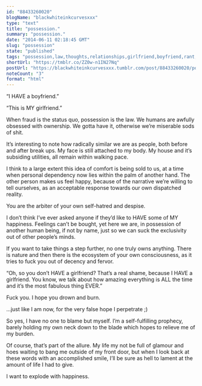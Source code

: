 ```yaml
---
id: "88433260020"
blogName: "blackwhiteinkcurvesxxx"
type: "text"
title: "possession."
summary: "possession."
date: "2014-06-11 02:18:45 GMT"
slug: "possession"
state: "published"
tags: "possession,law,thoughts,relationships,girlfriend,boyfriend,rant,emotions,poetry,happiness"
shortUrl: "https://tmblr.co/ZZ0w-n1IN27Nq"
postUrl: "https://blackwhiteinkcurvesxxx.tumblr.com/post/88433260020/possession"
noteCount: "3"
format: "html"
---
```


“I HAVE a boyfriend.”

“This is MY girlfriend.”

When fraud is the status quo, possession is the law. We humans are awfully obsessed with ownership. We gotta have it, otherwise we’re miserable sods of shit. 

It’s interesting to note how radically similar we are as people, both before and after break ups. My face is still attached to my body. My house and it’s subsiding utilities, all remain within walking pace.

I think to a large extent this idea of comfort is being sold to us, at a time when personal dependency now lies within the palm of another hand. The other person makes us feel happy, because of the narrative we’re willing to tell ourselves, as an acceptable response towards our own dispatched reality.

You are the arbiter of your own self-hatred and despise. 

I don’t think I’ve ever asked anyone if they’d like to HAVE some of MY happiness. Feelings can’t be bought, yet here we are, in possession of another human being, if not by name, just so we can suck the exclusivity out of other people’s minds.

If you want to take things a step further, no one truly owns anything. There is nature and then there is the ecosystem of your own consciousness, as it tries to fuck you out of decency and fervor. 

“Oh, so you don’t HAVE a girlfriend? That’s a real shame, because I HAVE a girlfriend. You know, we talk about how amazing everything is ALL the time and it’s the most fabulous thing EVER.”

Fuck you. I hope you drown and burn. 

…just like I am now, for the very false hope I perpetrate ;)

So yes, I have no one to blame but myself. I’m a self-fulfilling prophecy, barely holding my own neck down to the blade which hopes to relieve me of my burden.

Of course, that’s part of the allure. My life my not be full of glamour and hoes waiting to bang me outside of my front door, but when I look back at these words with an accomplished smile, I’ll be sure as hell to lament at the amount of life I had to give.

I want to explode with happiness.